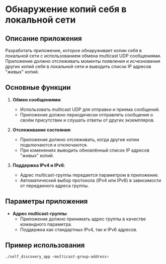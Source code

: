 # Обнаружение копий себя в локальной сети

## Описание приложения

Разработать приложение, которое обнаруживает копии себя в локальной сети с использованием обмена multicast UDP сообщениями. Приложение должно отслеживать моменты появления и исчезновения других копий себя в локальной сети и выводить список IP адресов "живых" копий.

## Основные функции

1. **Обмен сообщениями**:
    - Использовать multicast UDP для отправки и приема сообщений.
    - Приложение должно периодически отправлять сообщения о своём присутствии и слушать ответы от других экземпляров.

2. **Отслеживание состояния**:
    - Приложение должно отслеживать, когда другие копии подключаются и отключаются.
    - При изменениях выводить обновлённый список IP адресов "живых" копий.

3. **Поддержка IPv4 и IPv6**:
    - Адрес multicast-группы передается параметром в приложение.
    - Автоматический выбор протокола (IPv4 или IPv6) в зависимости от переданного адреса группы.

## Параметры приложения

- **Адрес multicast-группы**:
    - Приложение должно принимать адрес группы в качестве командного параметра.
    - Поддержка как стандартных IPv4, так и IPv6 адресов.

## Пример использования

```bash
./self_discovery_app <multicast-group-address>
